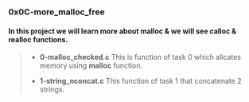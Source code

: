 ### 0x0C-more_malloc_free

#### In this project we will learn more about **malloc** & we will see **calloc & realloc** functions.

> - **0-malloc_checked.c** This is function of task 0 which allcates memory using **malloc** function.
>
> - **1-string_nconcat.c** This function of task 1 that concatenate 2 strings.
>
>
